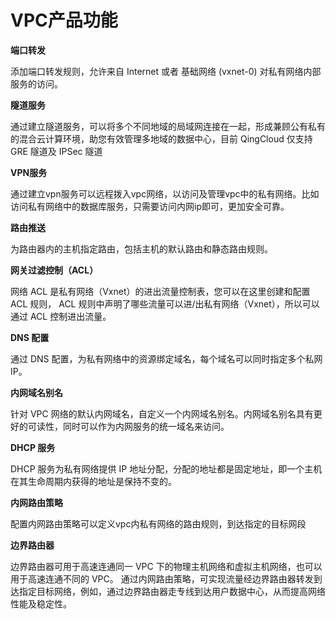 ---
---

# VPC产品功能

**端口转发**

添加端口转发规则，允许来自 Internet 或者 基础网络 (vxnet-0) 对私有网络内部服务的访问。

**隧道服务**

通过建立隧道服务，可以将多个不同地域的局域网连接在一起，形成兼顾公有私有的混合云计算环境，助您有效管理多地域的数据中心，目前 QingCloud 仅支持 GRE 隧道及 IPSec 隧道

**VPN服务**

通过建立vpn服务可以远程拨入vpc网络，以访问及管理vpc中的私有网络。比如访问私有网络中的数据库服务，只需要访问内网ip即可，更加安全可靠。

**路由推送**

为路由器内的主机指定路由，包括主机的默认路由和静态路由规则。

**网关过滤控制（ACL）**

网络 ACL 是私有网络（Vxnet）的进出流量控制表，您可以在这里创建和配置 ACL 规则， ACL 规则中声明了哪些流量可以进/出私有网络（Vxnet），所以可以通过 ACL 控制进出流量。

**DNS 配置**

通过 DNS 配置，为私有网络中的资源绑定域名，每个域名可以同时指定多个私网 IP。

**内网域名别名**

针对 VPC 网络的默认内网域名，自定义一个内网域名别名。内网域名别名具有更好的可读性，同时可以作为内网服务的统一域名来访问。

**DHCP 服务**

DHCP 服务为私有网络提供 IP 地址分配，分配的地址都是固定地址，即一个主机在其生命周期内获得的地址是保持不变的。

**内网路由策略**

配置内网路由策略可以定义vpc内私有网络的路由规则，到达指定的目标网段

**边界路由器**

边界路由器可用于高速连通同一 VPC 下的物理主机网络和虚拟主机网络，也可以用于高速连通不同的 VPC。 通过内网路由策略，可实现流量经边界路由器转发到达指定目标网络，例如，通过边界路由器走专线到达用户数据中心，从而提高网络性能及稳定性。